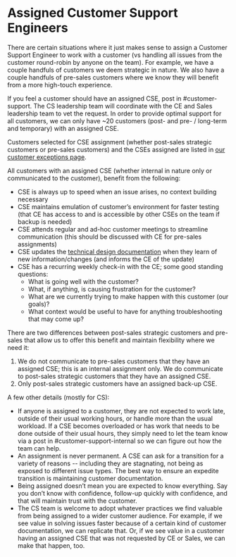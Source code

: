 # Assigned Customer Support Engineers

There are certain situations where it just makes sense to assign a Customer Support Engineer to work with a customer (vs handling all issues from the customer round-robin by anyone on the team). For example, we have a couple handfuls of customers we deem strategic in nature. We also have a couple handfuls of pre-sales customers where we know they will benefit from a more high-touch experience.

If you feel a customer should have an assigned CSE, post in #customer-support. The CS leadership team will coordinate with the CE and Sales leadership team to vet the request. In order to provide optimal support for all customers, we can only have ~20 customers (post- and pre- / long-term and temporary) with an assigned CSE.

Customers selected for CSE assignment (whether post-sales strategic customers or pre-sales customers) and the CSEs assigned are listed in [our customer exceptions page](https://about.sourcegraph.com/handbook/support/customer-exceptions).

All customers with an assigned CSE (whether internal in nature only or communicated to the customer), benefit from the following:

- CSE is always up to speed when an issue arises, no context building necessary
- CSE maintains emulation of customer’s environment for faster testing (that CE has access to and is accessible by other CSEs on the team if backup is needed)
- CSE attends regular and ad-hoc customer meetings to streamline communication (this should be discussed with CE for pre-sales assignments)
- CSE updates the [technical design documentation](https://docs.google.com/document/d/19qcdFcFpqHNE6OTgO8SwdTF7FfB4AJH6Hlqeywgv6Yc/edit#) when they learn of new information/changes (and informs the CE of the update)
- CSE has a recurring weekly check-in with the CE; some good standing questions:
  - What is going well with the customer?
  - What, if anything, is causing frustration for the customer?
  - What are we currently trying to make happen with this customer (our goals)?
  - What context would be useful to have for anything troubleshooting that may come up?

There are two differences between post-sales strategic customers and pre-sales that allow us to offer this benefit and maintain flexibility where we need it:

1. We do not communicate to pre-sales customers that they have an assigned CSE; this is an internal assignment only. We do communicate to post-sales strategic customers that they have an assigned CSE.
2. Only post-sales strategic customers have an assigned back-up CSE.

A few other details (mostly for CS):

- If anyone is assigned to a customer, they are not expected to work late, outside of their usual working hours, or handle more than the usual workload. If a CSE becomes overloaded or has work that needs to be done outside of their usual hours, they simply need to let the team know via a post in #customer-support-internal so we can figure out how the team can help.
- An assignment is never permanent. A CSE can ask for a transition for a variety of reasons -- including they are stagnating, not being as exposed to different issue types. The best way to ensure an expedite transition is maintaining customer documentation.
- Being assigned doesn’t mean you are expected to know everything. Say you don’t know with confidence, follow-up quickly with confidence, and that will maintain trust with the customer.
- The CS team is welcome to adopt whatever practices we find valuable from being assigned to a wider customer audience. For example, if we see value in solving issues faster because of a certain kind of customer documentation, we can replicate that. Or, if we see value in a customer having an assigned CSE that was not requested by CE or Sales, we can make that happen, too.

